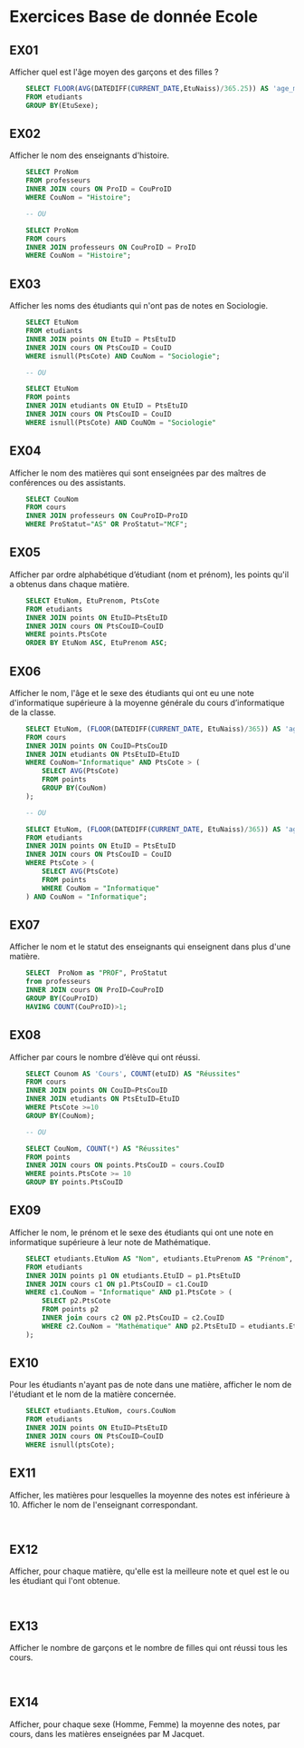 # Exercices Base de donnée Ecole
## EX01
Afficher quel est l'âge moyen des garçons et des filles ?
```SQL
	SELECT FLOOR(AVG(DATEDIFF(CURRENT_DATE,EtuNaiss)/365.25)) AS 'age_moyen', EtuSexe
	FROM etudiants
	GROUP BY(EtuSexe);
```

## EX02
Afficher le nom des enseignants d'histoire.
```SQL
	SELECT ProNom
	FROM professeurs
	INNER JOIN cours ON ProID = CouProID
	WHERE CouNom = "Histoire";

	-- OU

	SELECT ProNom
	FROM cours 
	INNER JOIN professeurs ON CouProID = ProID 
	WHERE CouNom = "Histoire";
```

## EX03
Afficher les noms des étudiants qui n'ont pas de notes en Sociologie.
```SQL
	SELECT EtuNom
	FROM etudiants
	INNER JOIN points ON EtuID = PtsEtuID
	INNER JOIN cours ON PtsCouID = CouID
	WHERE isnull(PtsCote) AND CouNom = "Sociologie";

	-- OU

	SELECT EtuNom 
	FROM points 
	INNER JOIN etudiants ON EtuID = PtsEtuID 
	INNER JOIN cours ON PtsCouID = CouID 
	WHERE isnull(PtsCote) AND CouNOm = "Sociologie"
```

## EX04
Afficher le nom des matières qui sont enseignées par des maîtres de conférences ou des assistants.
```SQL
	SELECT CouNom
	FROM cours
	INNER JOIN professeurs ON CouProID=ProID
	WHERE ProStatut="AS" OR ProStatut="MCF";
```

## EX05
Afficher par ordre alphabétique d’étudiant (nom et prénom), les points qu'il a obtenus dans chaque matière.
```SQL
	SELECT EtuNom, EtuPrenom, PtsCote
	FROM etudiants
	INNER JOIN points ON EtuID=PtsEtuID
	INNER JOIN cours ON PtsCouID=CouID
	WHERE points.PtsCote
	ORDER BY EtuNom ASC, EtuPrenom ASC;
```

## EX06
Afficher le nom, l'âge et le sexe des étudiants qui ont eu une note d'informatique supérieure
    à la moyenne générale du cours d’informatique de la classe.
```SQL
	SELECT EtuNom, (FLOOR(DATEDIFF(CURRENT_DATE, EtuNaiss)/365)) AS 'age', EtuSexe
	FROM cours
	INNER JOIN points ON CouID=PtsCouID
	INNER JOIN etudiants ON PtsEtuID=EtuID
	WHERE CouNom="Informatique" AND PtsCote > (
		SELECT AVG(PtsCote)
		FROM points
		GROUP BY(CouNom)
	);

	-- OU

	SELECT EtuNom, (FLOOR(DATEDIFF(CURRENT_DATE, EtuNaiss)/365)) AS 'age', EtuSexe 
	FROM etudiants 
	INNER JOIN points ON EtuID = PtsEtuID 
	INNER JOIN cours ON PtsCouID = CouID 
	WHERE PtsCote > (
		SELECT AVG(PtsCote) 
		FROM points 
		WHERE CouNom = "Informatique"
	) AND CouNom = "Informatique";
```

## EX07
Afficher le nom et le statut des enseignants qui enseignent dans plus d'une matière.
```SQL
	SELECT  ProNom as "PROF", ProStatut
	from professeurs
	INNER JOIN cours ON ProID=CouProID
	GROUP BY(CouProID)
	HAVING COUNT(CouProID)>1;
```

## EX08
Afficher par cours le nombre d’élève qui ont réussi.
```SQL
	SELECT Counom AS 'Cours', COUNT(etuID) AS "Réussites"
	FROM cours
	INNER JOIN points ON CouID=PtsCouID
	INNER JOIN etudiants ON PtsEtuID=EtuID
	WHERE PtsCote >=10
	GROUP BY(CouNom);

	-- OU

	SELECT CouNom, COUNT(*) AS "Réussites"
	FROM points 
	INNER JOIN cours ON points.PtsCouID = cours.CouID 
	WHERE points.PtsCote >= 10 
	GROUP BY points.PtsCouID
```

## EX09
Afficher le nom, le prénom et le sexe des étudiants qui ont une note en informatique supérieure à leur note de Mathématique.
```SQL
	SELECT etudiants.EtuNom AS "Nom", etudiants.EtuPrenom AS "Prénom", etudiants.EtuSexe AS "Sexe"
	FROM etudiants
	INNER JOIN points p1 ON etudiants.EtuID = p1.PtsEtuID
	INNER JOIN cours c1 ON p1.PtsCouID = c1.CouID
	WHERE c1.CouNom = "Informatique" AND p1.PtsCote > (
		SELECT p2.PtsCote 
		FROM points p2
		INNER join cours c2 ON p2.PtsCouID = c2.CouID
		WHERE c2.CouNom = "Mathématique" AND p2.PtsEtuID = etudiants.EtuID
	);
```

## EX10
Pour les étudiants n'ayant pas de note dans une matière, afficher le nom de l'étudiant et le nom de la matière concernée.
```SQL
	SELECT etudiants.EtuNom, cours.CouNom
	FROM etudiants
	INNER JOIN points ON EtuID=PtsEtuID
	INNER JOIN cours ON PtsCouID=CouID
	WHERE isnull(ptsCote);
```

## EX11
Afficher, les matières pour lesquelles la moyenne des notes est inférieure à 10. Afficher le nom de l'enseignant correspondant.
```SQL
	
```

## EX12
Afficher, pour chaque matière, qu'elle est la meilleure note et quel est le ou les étudiant qui l'ont obtenue.
```SQL
	
```

## EX13
Afficher le nombre de garçons et le nombre de filles qui ont réussi tous les cours.
```SQL
	
```

## EX14
Afficher, pour chaque sexe (Homme, Femme) la moyenne des notes, par cours, dans les matières enseignées par M Jacquet.
```SQL
	
```

